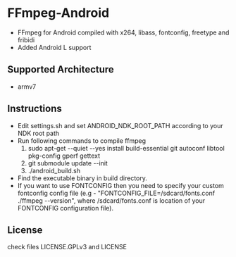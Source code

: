FFmpeg-Android
==============

* FFmpeg for Android compiled with x264, libass, fontconfig, freetype and fribidi
* Added Android L support

Supported Architecture
----
* armv7

Instructions
----
* Edit settings.sh and set ANDROID_NDK_ROOT_PATH according to your NDK root path
* Run following commands to compile ffmpeg
  1. sudo apt-get --quiet --yes install build-essential git autoconf libtool pkg-config gperf gettext
  2. git submodule update --init
  3. ./android_build.sh
* Find the executable binary in build directory.
* If you want to use FONTCONFIG then you need to specify your custom fontconfig config file (e.g - "FONTCONFIG_FILE=/sdcard/fonts.conf ./ffmpeg --version", where /sdcard/fonts.conf is location of your FONTCONFIG configuration file).

License
----
  check files LICENSE.GPLv3 and LICENSE
  
